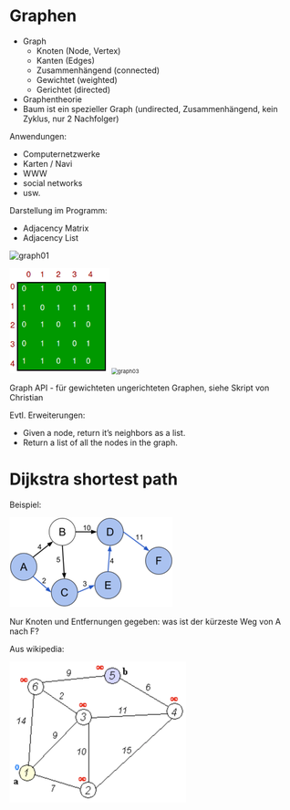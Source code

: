 

# Graphen

- Graph
  - Knoten (Node, Vertex)
  - Kanten (Edges)
  - Zusammenhängend (connected)
  - Gewichtet (weighted)
  - Gerichtet (directed)
- Graphentheorie
- Baum ist ein spezieller Graph (undirected, Zusammenhängend, kein Zyklus, nur 2 Nachfolger)



Anwendungen:

- Computernetzwerke
- Karten / Navi
- WWW
- social networks
- usw.



Darstellung im Programm:

- Adjacency Matrix
- Adjacency List

![graph01](graph01.png)



<img src="graph02.png" alt="graph02" style="zoom:67%;" />

<img src="graph03.png" alt="graph03" style="zoom: 67%;" />





Graph API - für gewichteten ungerichteten Graphen, siehe Skript von Christian

Evtl. Erweiterungen:

- Given a node, return it’s neighbors as a list.
- Return a list of all the nodes in the graph.



# Dijkstra shortest path



Beispiel:

<img src="sp01.png" alt="sp01" style="zoom:50%;" />

Nur Knoten und Entfernungen gegeben: was ist der kürzeste Weg von A nach F?



Aus wikipedia:

<img src="sp02.png" alt="sp02" style="zoom:50%;" />